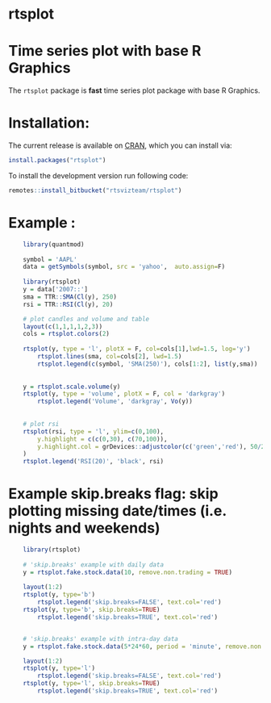 rtsplot
====


Time series plot with base R Graphics
===


The `rtsplot` package is **fast** time series plot package with base R Graphics.


Installation:
===

The current release is available on [CRAN](https://CRAN.R-project.org/package=rtsplot),
which you can install via:

```r
install.packages("rtsplot")
```

To install the development version run following code:

```R
remotes::install_bitbucket("rtsvizteam/rtsplot")
```
	

Example :
===

```R
	library(quantmod)
	
	symbol = 'AAPL'
	data = getSymbols(symbol, src = 'yahoo',  auto.assign=F)
	
	library(rtsplot)
	y = data['2007::']
	sma = TTR::SMA(Cl(y), 250)
	rsi = TTR::RSI(Cl(y), 20)	

	# plot candles and volume and table
	layout(c(1,1,1,1,2,3))
	cols = rtsplot.colors(2)
		
	rtsplot(y, type = 'l', plotX = F, col=cols[1],lwd=1.5, log='y')
		rtsplot.lines(sma, col=cols[2], lwd=1.5)
		rtsplot.legend(c(symbol, 'SMA(250)'), cols[1:2], list(y,sma))
		
		
	y = rtsplot.scale.volume(y)
	rtsplot(y, type = 'volume', plotX = F, col = 'darkgray')
		rtsplot.legend('Volume', 'darkgray', Vo(y))
		
		
	# plot rsi
	rtsplot(rsi, type = 'l', ylim=c(0,100),
		y.highlight = c(c(0,30), c(70,100)),
		y.highlight.col = grDevices::adjustcolor(c('green','red'), 50/255)
	)	
	rtsplot.legend('RSI(20)', 'black', rsi)

```



Example **skip.breaks** flag: skip plotting missing date/times (i.e. nights and weekends)
===

```R
	library(rtsplot)
	
	# 'skip.breaks' example with daily data
	y = rtsplot.fake.stock.data(10, remove.non.trading = TRUE)
  
	layout(1:2)
	rtsplot(y, type='b')
		rtsplot.legend('skip.breaks=FALSE', text.col='red')
	rtsplot(y, type='b', skip.breaks=TRUE)
		rtsplot.legend('skip.breaks=TRUE', text.col='red')


	# 'skip.breaks' example with intra-day data
	y = rtsplot.fake.stock.data(5*24*60, period = 'minute', remove.non.trading = TRUE)

	layout(1:2)
	rtsplot(y, type='l')
		rtsplot.legend('skip.breaks=FALSE', text.col='red')
	rtsplot(y, type='l', skip.breaks=TRUE)
		rtsplot.legend('skip.breaks=TRUE', text.col='red')
```


